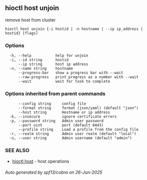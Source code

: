 ## hioctl host unjoin

remove host from cluster

```
hioctl host unjoin {-i hostid | -n hostname | --ip ip_address | hostid} [flags]
```

### Options

```
  -h, --help           help for unjoin
  -i, --id string      hostid
      --ip string      host ip address
  -n, --name string    hostname
      --progress-bar   show a progress bar with --wait
      --raw-progress   print progress as a number with --wait
      --wait           wait for task to complete
```

### Options inherited from parent commands

```
      --config string     config file
      --format string     format (json/yaml) (default "json")
      --host string       Hostname or ip address
  -k, --insecure          ignore certificate errors
  -p, --password string   Admin user password
      --port uint         port (default 8443)
      --profile string    Load a profile from the config file
  -r, --realm string      Admin user realm (default "local")
  -u, --user string       Admin username (default "admin")
```

### SEE ALSO

* [hioctl host](hioctl_host.md)	 - host operations

###### Auto generated by spf13/cobra on 26-Jun-2025
